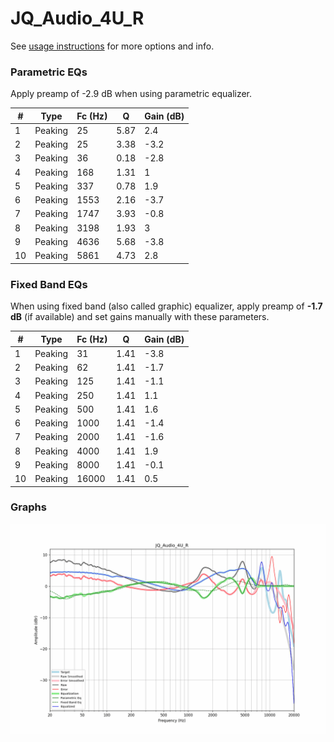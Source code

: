 # JQ_Audio_4U_R
See [usage instructions](https://github.com/jaakkopasanen/AutoEq#usage) for more options and info.

### Parametric EQs
Apply preamp of -2.9 dB when using parametric equalizer.

|   # | Type    |   Fc (Hz) |    Q |   Gain (dB) |
|-----|---------|-----------|------|-------------|
|   1 | Peaking |        25 | 5.87 |         2.4 |
|   2 | Peaking |        25 | 3.38 |        -3.2 |
|   3 | Peaking |        36 | 0.18 |        -2.8 |
|   4 | Peaking |       168 | 1.31 |         1   |
|   5 | Peaking |       337 | 0.78 |         1.9 |
|   6 | Peaking |      1553 | 2.16 |        -3.7 |
|   7 | Peaking |      1747 | 3.93 |        -0.8 |
|   8 | Peaking |      3198 | 1.93 |         3   |
|   9 | Peaking |      4636 | 5.68 |        -3.8 |
|  10 | Peaking |      5861 | 4.73 |         2.8 |

### Fixed Band EQs
When using fixed band (also called graphic) equalizer, apply preamp of **-1.7 dB** (if available) and set gains manually with these parameters.

|   # | Type    |   Fc (Hz) |    Q |   Gain (dB) |
|-----|---------|-----------|------|-------------|
|   1 | Peaking |        31 | 1.41 |        -3.8 |
|   2 | Peaking |        62 | 1.41 |        -1.7 |
|   3 | Peaking |       125 | 1.41 |        -1.1 |
|   4 | Peaking |       250 | 1.41 |         1.1 |
|   5 | Peaking |       500 | 1.41 |         1.6 |
|   6 | Peaking |      1000 | 1.41 |        -1.4 |
|   7 | Peaking |      2000 | 1.41 |        -1.6 |
|   8 | Peaking |      4000 | 1.41 |         1.9 |
|   9 | Peaking |      8000 | 1.41 |        -0.1 |
|  10 | Peaking |     16000 | 1.41 |         0.5 |

### Graphs
![](./JQ_Audio_4U_R.png)
